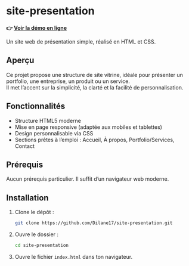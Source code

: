 # site-presentation

**👉 [Voir la démo en ligne](https://dilane17.github.io/site-presentation/)**

Un site web de présentation simple, réalisé en HTML et CSS.

## Aperçu

Ce projet propose une structure de site vitrine, idéale pour présenter un portfolio, une entreprise, un produit ou un service.  
Il met l’accent sur la simplicité, la clarté et la facilité de personnalisation.

## Fonctionnalités

- Structure HTML5 moderne
- Mise en page responsive (adaptée aux mobiles et tablettes)
- Design personnalisable via CSS
- Sections prêtes à l’emploi : Accueil, À propos, Portfolio/Services, Contact

## Prérequis

Aucun prérequis particulier. Il suffit d’un navigateur web moderne.

## Installation

1. Clone le dépôt :
   ```bash
   git clone https://github.com/Dilane17/site-presentation.git
   ```
2. Ouvre le dossier :
   ```bash
   cd site-presentation
   ```
3. Ouvre le fichier `index.html` dans ton navigateur.
